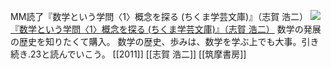 MM読了『数学という学問〈1〉概念を探る (ちくま学芸文庫)』（志賀 浩二）
[![](https://images-fe.ssl-images-amazon.com/images/I/414YRtsIUSL._SL160_.jpg)](http://www.amazon.co.jp/exec/obidos/ASIN/4480094210/choiyaki81-22/ref=nosim)
[『数学という学問〈1〉概念を探る (ちくま学芸文庫)』（志賀 浩二）](http://www.amazon.co.jp/exec/obidos/ASIN/4480094210/choiyaki81-22/ref=nosim)
数学の発展の歴史を知りたくて購入。
数学の歴史、歩みは、数学を学ぶ上でも大事。引き続き.23と読んでいこう。
[[2011]] [[志賀 浩二]] [[筑摩書房]]
